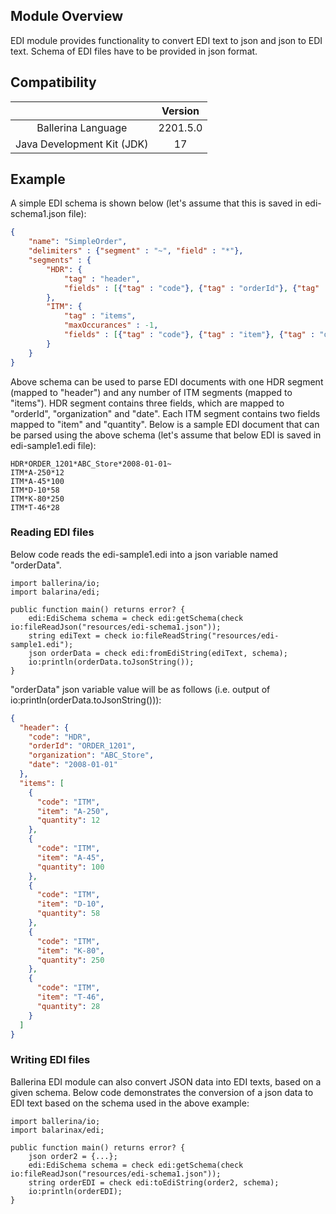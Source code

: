 ## Module Overview

EDI module provides functionality to convert EDI text to json and json to EDI text. Schema of EDI files have to be provided in json format.

## Compatibility

|                                   | Version               |
|:---------------------------------:|:---------------------:|
| Ballerina Language                | 2201.5.0              |
| Java Development Kit (JDK)        | 17                    |

## Example

A simple EDI schema is shown below (let's assume that this is saved in edi-schema1.json file):

````json
{
    "name": "SimpleOrder",
    "delimiters" : {"segment" : "~", "field" : "*"},
    "segments" : {
        "HDR": {
            "tag" : "header",
            "fields" : [{"tag" : "code"}, {"tag" : "orderId"}, {"tag" : "organization"}, {"tag" : "date"}]
        },
        "ITM": {
            "tag" : "items",
            "maxOccurances" : -1,
            "fields" : [{"tag" : "code"}, {"tag" : "item"}, {"tag" : "quantity", "dataType" : "int"}]
        }
    }
}
````

Above schema can be used to parse EDI documents with one HDR segment (mapped to "header") and any number of ITM segments (mapped to "items"). HDR segment contains three fields, which are mapped to "orderId", "organization" and "date". Each ITM segment contains two fields mapped to "item" and "quantity". Below is a sample EDI document that can be parsed using the above schema (let's assume that below EDI is saved in edi-sample1.edi file):

````edi
HDR*ORDER_1201*ABC_Store*2008-01-01~
ITM*A-250*12
ITM*A-45*100
ITM*D-10*58
ITM*K-80*250
ITM*T-46*28
````

### Reading EDI files

Below code reads the edi-sample1.edi into a json variable named "orderData".

````ballerina
import ballerina/io;
import balarina/edi;

public function main() returns error? {
    edi:EdiSchema schema = check edi:getSchema(check io:fileReadJson("resources/edi-schema1.json"));
    string ediText = check io:fileReadString("resources/edi-sample1.edi");
    json orderData = check edi:fromEdiString(ediText, schema);
    io:println(orderData.toJsonString());
}
````
"orderData" json variable value will be as follows (i.e. output of io:println(orderData.toJsonString())):

````json
{
  "header": {
    "code": "HDR",
    "orderId": "ORDER_1201",
    "organization": "ABC_Store",
    "date": "2008-01-01"
  },
  "items": [
    {
      "code": "ITM",
      "item": "A-250",
      "quantity": 12
    },
    {
      "code": "ITM",
      "item": "A-45",
      "quantity": 100
    },
    {
      "code": "ITM",
      "item": "D-10",
      "quantity": 58
    },
    {
      "code": "ITM",
      "item": "K-80",
      "quantity": 250
    },
    {
      "code": "ITM",
      "item": "T-46",
      "quantity": 28
    }
  ]
}
````

### Writing EDI files

Ballerina EDI module can also convert JSON data into EDI texts, based on a given schema. Below code demonstrates the conversion of a json data to EDI text based on the schema used in the above example:

````ballerina
import ballerina/io;
import balarinax/edi;

public function main() returns error? {
    json order2 = {...};
    edi:EdiSchema schema = check edi:getSchema(check io:fileReadJson("resources/edi-schema1.json"));
    string orderEDI = check edi:toEdiString(order2, schema);
    io:println(orderEDI);
}
````